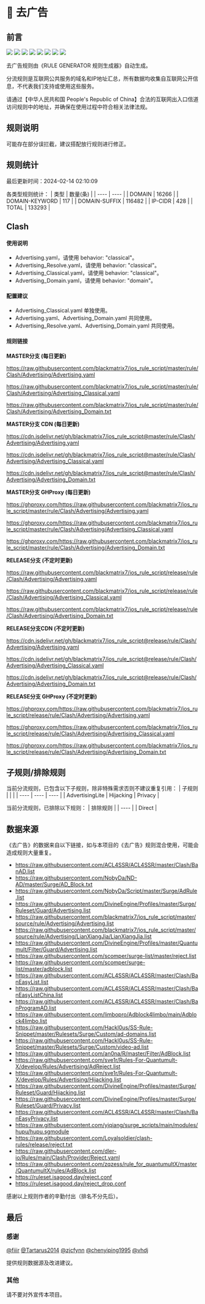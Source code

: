 # 🧸 去广告

## 前言

![](https://shields.io/badge/-移除重复规则-ff69b4) ![](https://shields.io/badge/-移除无法解析的域名-important) ![](https://shields.io/badge/-DOMAIN与DOMAIN--SUFFIX合并-green) ![](https://shields.io/badge/-DOMAIN--SUFFIX间合并-critical) ![](https://shields.io/badge/-DOMAIN与DOMAIN--KEYWORD合并-9cf) ![](https://shields.io/badge/-DOMAIN--SUFFIX与DOMAIN--KEYWORD合并-blue) ![](https://shields.io/badge/-IP--CIDR(6)合并-blueviolet) ![](https://shields.io/badge/-MITM--HOSTNAME合并-brightgreen) 

去广告规则由《RULE GENERATOR 规则生成器》自动生成。

分流规则是互联网公共服务的域名和IP地址汇总，所有数据均收集自互联网公开信息，不代表我们支持或使用这些服务。

请通过【中华人民共和国 People's Republic of China】合法的互联网出入口信道访问规则中的地址，并确保在使用过程中符合相关法律法规。

## 规则说明
可能存在部分误拦截，建议搭配放行规则进行修正。

## 规则统计

最后更新时间：2024-02-14 02:10:09

各类型规则统计：
| 类型 | 数量(条)  | 
| ---- | ----  |
| DOMAIN | 16266  | 
| DOMAIN-KEYWORD | 117  | 
| DOMAIN-SUFFIX | 116482  | 
| IP-CIDR | 428  | 
| TOTAL | 133293  | 


## Clash 

#### 使用说明
- Advertising.yaml，请使用 behavior: "classical"。
- Advertising_Resolve.yaml，请使用 behavior: "classical"。
- Advertising_Classical.yaml，请使用 behavior: "classical"。
- Advertising_Domain.yaml，请使用 behavior: "domain"。

#### 配置建议
- Advertising_Classical.yaml 单独使用。
- Advertising.yaml、Advertising_Domain.yaml 共同使用。
- Advertising_Resolve.yaml、Advertising_Domain.yaml 共同使用。

#### 规则链接
**MASTER分支 (每日更新)**

https://raw.githubusercontent.com/blackmatrix7/ios_rule_script/master/rule/Clash/Advertising/Advertising.yaml

https://raw.githubusercontent.com/blackmatrix7/ios_rule_script/master/rule/Clash/Advertising/Advertising_Classical.yaml

https://raw.githubusercontent.com/blackmatrix7/ios_rule_script/master/rule/Clash/Advertising/Advertising_Domain.txt

**MASTER分支 CDN (每日更新)**

https://cdn.jsdelivr.net/gh/blackmatrix7/ios_rule_script@master/rule/Clash/Advertising/Advertising.yaml

https://cdn.jsdelivr.net/gh/blackmatrix7/ios_rule_script@master/rule/Clash/Advertising/Advertising_Classical.yaml

https://cdn.jsdelivr.net/gh/blackmatrix7/ios_rule_script@master/rule/Clash/Advertising/Advertising_Domain.txt

**MASTER分支 GHProxy (每日更新)**

https://ghproxy.com/https://raw.githubusercontent.com/blackmatrix7/ios_rule_script/master/rule/Clash/Advertising/Advertising.yaml

https://ghproxy.com/https://raw.githubusercontent.com/blackmatrix7/ios_rule_script/master/rule/Clash/Advertising/Advertising_Classical.yaml

https://ghproxy.com/https://raw.githubusercontent.com/blackmatrix7/ios_rule_script/master/rule/Clash/Advertising/Advertising_Domain.txt

**RELEASE分支 (不定时更新)**

https://raw.githubusercontent.com/blackmatrix7/ios_rule_script/release/rule/Clash/Advertising/Advertising.yaml

https://raw.githubusercontent.com/blackmatrix7/ios_rule_script/release/rule/Clash/Advertising/Advertising_Classical.yaml

https://raw.githubusercontent.com/blackmatrix7/ios_rule_script/release/rule/Clash/Advertising/Advertising_Domain.txt

**RELEASE分支CDN (不定时更新)**

https://cdn.jsdelivr.net/gh/blackmatrix7/ios_rule_script@release/rule/Clash/Advertising/Advertising.yaml

https://cdn.jsdelivr.net/gh/blackmatrix7/ios_rule_script@release/rule/Clash/Advertising/Advertising_Classical.yaml

https://cdn.jsdelivr.net/gh/blackmatrix7/ios_rule_script@release/rule/Clash/Advertising/Advertising_Domain.txt

**RELEASE分支 GHProxy (不定时更新)**

https://ghproxy.com/https://raw.githubusercontent.com/blackmatrix7/ios_rule_script/release/rule/Clash/Advertising/Advertising.yaml

https://ghproxy.com/https://raw.githubusercontent.com/blackmatrix7/ios_rule_script/release/rule/Clash/Advertising/Advertising_Classical.yaml

https://ghproxy.com/https://raw.githubusercontent.com/blackmatrix7/ios_rule_script/release/rule/Clash/Advertising/Advertising_Domain.txt

## 子规则/排除规则

当前分流规则，已包含以下子规则，除非特殊需求否则不建议重复引用：
| 子规则  |  |  | 
| ---- | ---- | ----  |
| AdvertisingLite | Hijacking | Privacy  | 


当前分流规则，已排除以下规则：
| 排除规则  | 
| ----  |
| Direct  | 

## 数据来源

《去广告》的数据来自以下链接，如与本项目的《去广告》规则混合使用，可能会造成规则大量重复。

- https://raw.githubusercontent.com/ACL4SSR/ACL4SSR/master/Clash/BanAD.list
- https://raw.githubusercontent.com/NobyDa/ND-AD/master/Surge/AD_Block.txt
- https://raw.githubusercontent.com/NobyDa/Script/master/Surge/AdRule.list
- https://raw.githubusercontent.com/DivineEngine/Profiles/master/Surge/Ruleset/Guard/Advertising.list
- https://raw.githubusercontent.com/blackmatrix7/ios_rule_script/master/source/rule/Advertising/Advertising.list
- https://raw.githubusercontent.com/blackmatrix7/ios_rule_script/master/source/rule/Advertising/LianXiangJia/LianXiangJia.list
- https://raw.githubusercontent.com/DivineEngine/Profiles/master/Quantumult/Filter/Guard/Advertising.list
- https://raw.githubusercontent.com/scomper/surge-list/master/reject.list
- https://raw.githubusercontent.com/scomper/surge-list/master/adblock.list
- https://raw.githubusercontent.com/ACL4SSR/ACL4SSR/master/Clash/BanEasyList.list
- https://raw.githubusercontent.com/ACL4SSR/ACL4SSR/master/Clash/BanEasyListChina.list
- https://raw.githubusercontent.com/ACL4SSR/ACL4SSR/master/Clash/BanProgramAD.list
- https://raw.githubusercontent.com/limbopro/Adblock4limbo/main/Adblock4limbo.list
- https://raw.githubusercontent.com/Hackl0us/SS-Rule-Snippet/master/Rulesets/Surge/Custom/ad-domains.list
- https://raw.githubusercontent.com/Hackl0us/SS-Rule-Snippet/master/Rulesets/Surge/Custom/video-ad.list
- https://raw.githubusercontent.com/an0na/R/master/Filter/AdBlock.list
- https://raw.githubusercontent.com/sve1r/Rules-For-Quantumult-X/develop/Rules/Advertising/AdReject.list
- https://raw.githubusercontent.com/sve1r/Rules-For-Quantumult-X/develop/Rules/Advertising/Hijacking.list
- https://raw.githubusercontent.com/DivineEngine/Profiles/master/Surge/Ruleset/Guard/Hijacking.list
- https://raw.githubusercontent.com/DivineEngine/Profiles/master/Surge/Ruleset/Guard/Privacy.list
- https://raw.githubusercontent.com/ACL4SSR/ACL4SSR/master/Clash/BanEasyPrivacy.list
- https://raw.githubusercontent.com/yjqiang/surge_scripts/main/modules/hupu/hupu.sgmodule
- https://raw.githubusercontent.com/Loyalsoldier/clash-rules/release/reject.txt
- https://raw.githubusercontent.com/dler-io/Rules/main/Clash/Provider/Reject.yaml
- https://raw.githubusercontent.com/zqzess/rule_for_quantumultX/master/QuantumultX/rules/AdBlock.list
- https://ruleset.isagood.day/reject.conf
- https://ruleset.isagood.day/reject_drop.conf


感谢以上规则作者的辛勤付出（排名不分先后）。

## 最后

### 感谢

[@fiiir](https://github.com/fiiir) [@Tartarus2014](https://github.com/Tartarus2014) [@zjcfynn](https://github.com/zjcfynn) [@chenyiping1995](https://github.com/chenyiping1995) [@vhdj](https://github.com/vhdj)

提供规则数据源及改进建议。

### 其他

请不要对外宣传本项目。